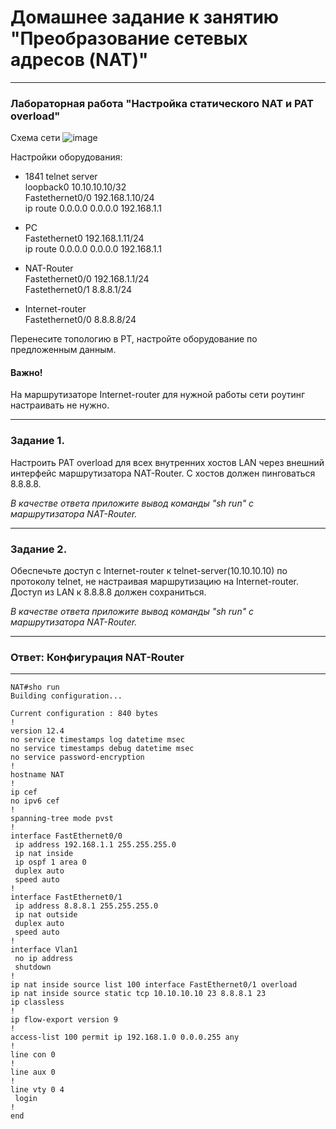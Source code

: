 # Домашнее задание к занятию "Преобразование сетевых адресов (NAT)"

---
### Лабораторная работа "Настройка статического NAT и PAT overload"

Схема сети 
![image](https://user-images.githubusercontent.com/5977962/163477371-1c6c0142-91c6-4133-890d-06125107db9d.png)

Настройки оборудования:

- 1841 telnet server  
loopback0	10.10.10.10/32  
Fastethernet0/0	192.168.1.10/24  
ip route 0.0.0.0 0.0.0.0 192.168.1.1
- PC  
Fastethernet0	192.168.1.11/24  
ip route 0.0.0.0 0.0.0.0 192.168.1.1

- NAT-Router  
Fastethernet0/0	192.168.1.1/24  
Fastethernet0/1	8.8.8.1/24  

- Internet-router  
Fastethernet0/0	8.8.8.8/24  


Перенесите топологию в PT, настройте оборудование по предложенным данным. 
#### Важно!  
На маршрутизаторе Internet-router для нужной работы сети роутинг настраивать не нужно.


-----

### Задание 1. 

Настроить PAT overload для всех внутренних хостов LAN через внешний интерфейс маршрутизатора NAT-Router. С хостов должен пинговаться 8.8.8.8.

*В качестве ответа приложите вывод команды "sh run" с маршрутизатора NAT-Router.*

------

### Задание 2. 

Обеспечьте доступ с Internet-router к telnet-server(10.10.10.10) по протоколу telnet, не настраивая маршрутизацию на Internet-router. Доступ из LAN к 8.8.8.8 должен сохраниться.

*В качестве ответа приложите вывод команды "sh run" с маршрутизатора NAT-Router.*

------

### Ответ: Конфигурация NAT-Router
------   
```
NAT#sho run
Building configuration...

Current configuration : 840 bytes
!
version 12.4
no service timestamps log datetime msec
no service timestamps debug datetime msec
no service password-encryption
!
hostname NAT
!
ip cef
no ipv6 cef
!
spanning-tree mode pvst
!
interface FastEthernet0/0
 ip address 192.168.1.1 255.255.255.0
 ip nat inside
 ip ospf 1 area 0
 duplex auto
 speed auto
!
interface FastEthernet0/1
 ip address 8.8.8.1 255.255.255.0
 ip nat outside
 duplex auto
 speed auto
!
interface Vlan1
 no ip address
 shutdown
!
ip nat inside source list 100 interface FastEthernet0/1 overload
ip nat inside source static tcp 10.10.10.10 23 8.8.8.1 23 
ip classless
!
ip flow-export version 9
!
access-list 100 permit ip 192.168.1.0 0.0.0.255 any
!
line con 0
!
line aux 0
!
line vty 0 4
 login
!
end
```

